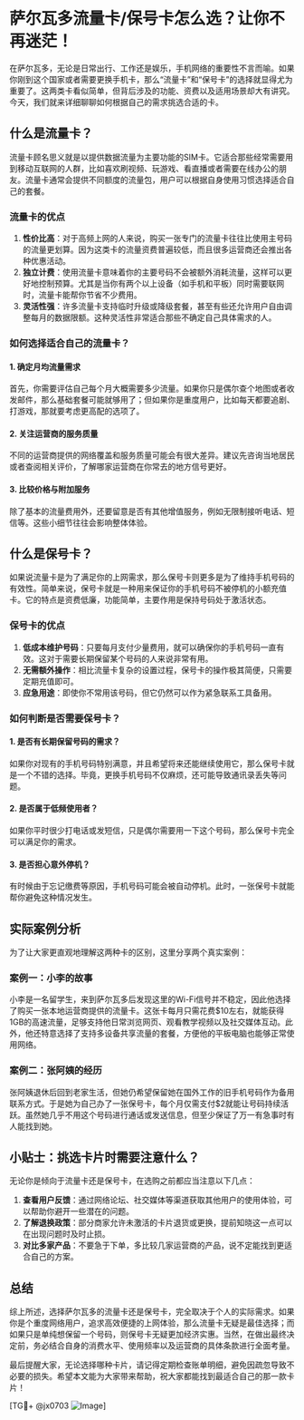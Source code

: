 # 萨尔瓦多流量卡/保号卡怎么选？让你不再迷茫！

在萨尔瓦多，无论是日常出行、工作还是娱乐，手机网络的重要性不言而喻。如果你刚到这个国家或者需要更换手机卡，那么“流量卡”和“保号卡”的选择就显得尤为重要了。这两类卡看似简单，但背后涉及的功能、资费以及适用场景却大有讲究。今天，我们就来详细聊聊如何根据自己的需求挑选合适的卡。

## 什么是流量卡？

流量卡顾名思义就是以提供数据流量为主要功能的SIM卡。它适合那些经常需要用到移动互联网的人群，比如喜欢刷视频、玩游戏、看直播或者需要在线办公的朋友。流量卡通常会提供不同额度的流量包，用户可以根据自身使用习惯选择适合自己的套餐。

### 流量卡的优点

1. **性价比高**：对于高频上网的人来说，购买一张专门的流量卡往往比使用主号码的流量更划算。因为这类卡的流量资费普遍较低，而且很多运营商还会推出各种优惠活动。
2. **独立计费**：使用流量卡意味着你的主要号码不会被额外消耗流量，这样可以更好地控制预算。尤其是当你有两个以上设备（如手机和平板）同时需要联网时，流量卡能帮你节省不少费用。
3. **灵活性强**：许多流量卡支持临时升级或降级套餐，甚至有些还允许用户自由调整每月的数据限额。这种灵活性非常适合那些不确定自己具体需求的人。

### 如何选择适合自己的流量卡？

#### 1. 确定月均流量需求
首先，你需要评估自己每个月大概需要多少流量。如果你只是偶尔查个地图或者收发邮件，那么基础套餐可能就够用了；但如果你是重度用户，比如每天都要追剧、打游戏，那就要考虑更高配的选项了。

#### 2. 关注运营商的服务质量
不同的运营商提供的网络覆盖和服务质量可能会有很大差异。建议先咨询当地居民或者查阅相关评价，了解哪家运营商在你常去的地方信号更好。

#### 3. 比较价格与附加服务
除了基本的流量费用外，还要留意是否有其他增值服务，例如无限制接听电话、短信等。这些小细节往往会影响整体体验。

## 什么是保号卡？

如果说流量卡是为了满足你的上网需求，那么保号卡则更多是为了维持手机号码的有效性。简单来说，保号卡就是一种用来保证你的手机号码不被停机的小额充值卡。它的特点是资费低廉，功能简单，主要作用是保持号码处于激活状态。

### 保号卡的优点

1. **低成本维护号码**：只要每月支付少量费用，就可以确保你的手机号码一直有效。这对于需要长期保留某个号码的人来说非常有用。
2. **无需额外操作**：相比流量卡复杂的设置过程，保号卡的操作极其简便，只需要定期充值即可。
3. **应急用途**：即使你不常用该号码，但它仍然可以作为紧急联系工具备用。

### 如何判断是否需要保号卡？

#### 1. 是否有长期保留号码的需求？
如果你对现有的手机号码特别满意，并且希望将来还能继续使用它，那么保号卡就是一个不错的选择。毕竟，更换手机号码不仅麻烦，还可能导致通讯录丢失等问题。

#### 2. 是否属于低频使用者？
如果你平时很少打电话或发短信，只是偶尔需要用一下这个号码，那么保号卡完全可以满足你的需求。

#### 3. 是否担心意外停机？
有时候由于忘记缴费等原因，手机号码可能会被自动停机。此时，一张保号卡就能帮你避免这种情况发生。

## 实际案例分析

为了让大家更直观地理解这两种卡的区别，这里分享两个真实案例：

### 案例一：小李的故事
小李是一名留学生，来到萨尔瓦多后发现这里的Wi-Fi信号并不稳定，因此他选择了购买一张本地运营商提供的流量卡。这张卡每月只需花费$10左右，就能获得1GB的高速流量，足够支持他日常浏览网页、观看教学视频以及社交媒体互动。此外，他还特意选择了支持多设备共享流量的套餐，方便他的平板电脑也能够正常使用网络。

### 案例二：张阿姨的经历
张阿姨退休后回到老家生活，但她仍希望保留她在国外工作的旧手机号码作为备用联系方式。于是她为自己办了一张保号卡，每个月仅需支付$2就能让号码持续活跃。虽然她几乎不用这个号码进行通话或发送信息，但至少保证了万一有急事时有人能找到她。

## 小贴士：挑选卡片时需要注意什么？

无论你是倾向于流量卡还是保号卡，在选购之前都应当注意以下几点：

1. **查看用户反馈**：通过网络论坛、社交媒体等渠道获取其他用户的使用体验，可以帮助你避开一些潜在的问题。
2. **了解退换政策**：部分商家允许未激活的卡片退货或更换，提前知晓这一点可以在出现问题时及时止损。
3. **对比多家产品**：不要急于下单，多比较几家运营商的产品，说不定能找到更适合自己的方案。

## 总结

综上所述，选择萨尔瓦多的流量卡还是保号卡，完全取决于个人的实际需求。如果你是个重度网络用户，追求高效便捷的上网体验，那么流量卡无疑是最佳选择；而如果只是单纯想保留一个号码，则保号卡无疑更加经济实惠。当然，在做出最终决定前，务必结合自身的消费水平、使用频率以及运营商的具体条款进行全面考量。

最后提醒大家，无论选择哪种卡片，请记得定期检查账单明细，避免因疏忽导致不必要的损失。希望本文能为大家带来帮助，祝大家都能找到最适合自己的那一款卡片！

[TG💪+ @jx0703 ![Image](https://github.com/user-attachments/assets/dbca1d08-cadb-493c-b0ec-ad6f7a83f270)]